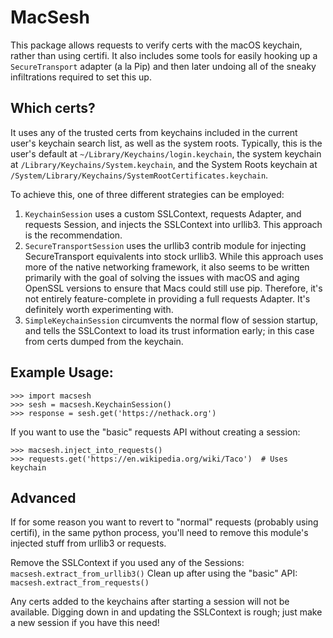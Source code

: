 # MacSesh
This package allows requests to verify certs with the macOS keychain,
rather than using certifi. It also includes some tools for easily
hooking up a `SecureTransport` adapter (a la Pip) and then later
undoing all of the sneaky infiltrations required to set this up.

## Which certs?
It uses any of the trusted certs from keychains included in the current
user's keychain search list, as well as the system roots. Typically,
this is the user's default at `~/Library/Keychains/login.keychain`,
the system keychain at `/Library/Keychains/System.keychain`, and the
System Roots keychain at
`/System/Library/Keychains/SystemRootCertificates.keychain`.

To achieve this, one of three different strategies can be employed:
1. `KeychainSession` uses a custom SSLContext, requests Adapter, and
   requests Session, and injects the SSLContext into urllib3. This
   approach is the recommendation.
2. `SecureTransportSession` uses the urllib3 contrib module for injecting
   SecureTransport equivalents into stock urllib3. While this approach
   uses more of the native networking framework, it also seems to be
   written primarily with the goal of solving the issues with macOS and
   aging OpenSSL versions to ensure that Macs could still use pip.
   Therefore, it's not entirely feature-complete in providing a full
   requests Adapter. It's definitely worth experimenting with.
3. `SimpleKeychainSession` circumvents the normal flow of session
   startup, and tells the SSLContext to load its trust information
   early; in this case from certs dumped from the keychain.

## Example Usage:
```
>>> import macsesh
>>> sesh = macsesh.KeychainSession()
>>> response = sesh.get('https://nethack.org')
```
If you want to use the "basic" requests API without creating a session:
```
>>> macsesh.inject_into_requests()
>>> requests.get('https://en.wikipedia.org/wiki/Taco')  # Uses keychain
```

## Advanced
If for some reason you want to revert to "normal" requests (probably 
using certifi), in the same python process, you'll need to remove this
module's injected stuff from urllib3 or requests.

Remove the SSLContext if you used any of the Sessions:
```macsesh.extract_from_urllib3()```
Clean up after using the "basic" API:
```macsesh.extract_from_requests()```

Any certs added to the keychains after starting a session will
not be available. Digging down in and updating the SSLContext is rough;
just make a new session if you have this need!